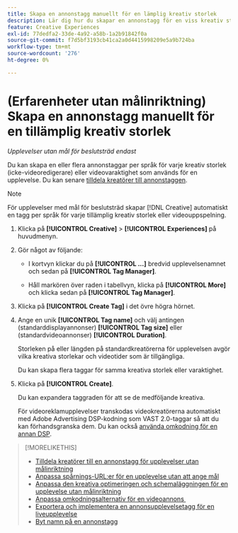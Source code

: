 ```yaml
---
title: Skapa en annonstagg manuellt för en lämplig kreativ storlek
description: Lär dig hur du skapar en annonstagg för en viss kreativ storlek.
feature: Creative Experiences
exl-id: 77dedfa2-33de-4a92-a58b-1a2b91842f0a
source-git-commit: f7d5bf3193cb41ca2a0d4415998209e5a9b724ba
workflow-type: tm+mt
source-wordcount: '276'
ht-degree: 0%

---
```


# (Erfarenheter utan målinriktning) Skapa en annonstagg manuellt för en tillämplig kreativ storlek

*Upplevelser utan mål för beslutsträd endast*

Du kan skapa en eller flera annonstaggar per språk för varje kreativ storlek (icke-videoredigerare) eller videovaraktighet som används för en upplevelse. Du kan senare [tilldela kreatörer till annonstaggen](experience-tag-assign-creatives.md).

>[!NOTE]
>
>För upplevelser med mål för beslutsträd skapar [!DNL Creative] automatiskt en tagg per språk för varje tillämplig kreativ storlek eller videouppspelning.

1. Klicka på **[!UICONTROL Creative]** > **[!UICONTROL Experiences]** på huvudmenyn.

1. Gör något av följande:

   * I kortvyn klickar du på **[!UICONTROL ...]** bredvid upplevelsenamnet och sedan på **[!UICONTROL Tag Manager]**.

   * Håll markören över raden i tabellvyn, klicka på **[!UICONTROL More]** och klicka sedan på **[!UICONTROL Tag Manager]**.

1. Klicka på **[!UICONTROL Create Tag]** i det övre högra hörnet.

1. Ange en unik **[!UICONTROL Tag name]** och välj antingen (standarddisplayannonser) **[!UICONTROL Tag size]** eller (standardvideoannonser) **[!UICONTROL Duration]**.

   Storleken på eller längden på standardkreatörerna för upplevelsen avgör vilka kreativa storlekar och videotider som är tillgängliga.

   Du kan skapa flera taggar för samma kreativa storlek eller varaktighet.<!-- What are the implications? -->

1. Klicka på **[!UICONTROL Create]**.

   Du kan expandera taggraden för att se de medföljande kreativa.

   För videoreklamupplevelser transkodas videokreatörerna automatiskt med Adobe Advertising DSP-kodning som VAST 2.0-taggar så att du kan förhandsgranska dem. Du kan också [använda omkodning för en annan DSP](experience-tag-video-transcoding.md).

>[!MORELIKETHIS]
>
>* [Tilldela kreatörer till en annonstagg för upplevelser utan målinriktning](experience-tag-assign-creatives.md)
>* [Anpassa spårnings-URL:er för en upplevelse utan att ange mål](experience-tracking-urls-no-targeting.md)
>* [Anpassa den kreativa optimeringen och schemaläggningen för en upplevelse utan målinriktning](experience-optimization-scheduling-no-targeting.md)
>* [Anpassa omkodningsalternativ för en videoannons &#x200B;](experience-tag-video-transcoding.md)
>* [Exportera och implementera en annonsupplevelsetagg för en liveupplevelse](experience-tag-export.md)
>* [Byt namn på en annonstagg](experience-tag-rename.md)
